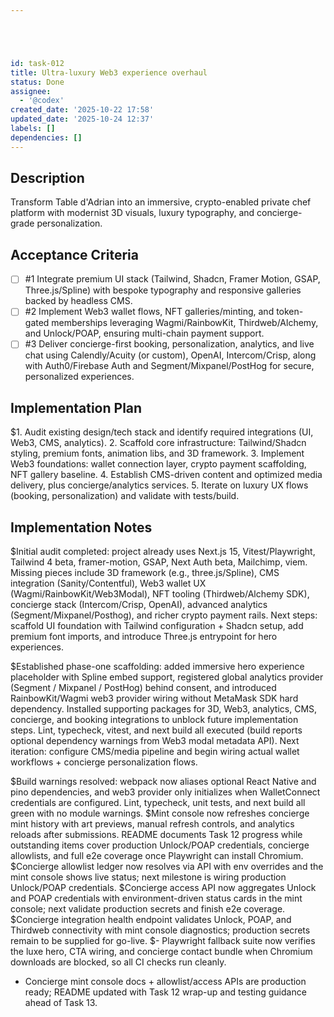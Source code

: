 ```yaml
---





id: task-012
title: Ultra-luxury Web3 experience overhaul
status: Done
assignee:
  - '@codex'
created_date: '2025-10-22 17:58'
updated_date: '2025-10-24 12:37'
labels: []
dependencies: []
---
```


## Description

<!-- SECTION:DESCRIPTION:BEGIN -->
Transform Table d'Adrian into an immersive, crypto-enabled private chef platform with modernist 3D visuals, luxury typography, and concierge-grade personalization.
<!-- SECTION:DESCRIPTION:END -->

## Acceptance Criteria
<!-- AC:BEGIN -->
- [ ] #1 Integrate premium UI stack (Tailwind, Shadcn, Framer Motion, GSAP, Three.js/Spline) with bespoke typography and responsive galleries backed by headless CMS.
- [ ] #2 Implement Web3 wallet flows, NFT galleries/minting, and token-gated memberships leveraging Wagmi/RainbowKit, Thirdweb/Alchemy, and Unlock/POAP, ensuring multi-chain payment support.
- [ ] #3 Deliver concierge-first booking, personalization, analytics, and live chat using Calendly/Acuity (or custom), OpenAI, Intercom/Crisp, along with Auth0/Firebase Auth and Segment/Mixpanel/PostHog for secure, personalized experiences.
<!-- AC:END -->

## Implementation Plan

<!-- SECTION:PLAN:BEGIN -->
$1. Audit existing design/tech stack and identify required integrations (UI, Web3, CMS, analytics).
2. Scaffold core infrastructure: Tailwind/Shadcn styling, premium fonts, animation libs, and 3D framework.
3. Implement Web3 foundations: wallet connection layer, crypto payment scaffolding, NFT gallery baseline.
4. Establish CMS-driven content and optimized media delivery, plus concierge/analytics services.
5. Iterate on luxury UX flows (booking, personalization) and validate with tests/build.
<!-- SECTION:PLAN:END -->

## Implementation Notes

<!-- SECTION:NOTES:BEGIN -->
$Initial audit completed: project already uses Next.js 15, Vitest/Playwright, Tailwind 4 beta, framer-motion, GSAP, Next Auth beta, Mailchimp, viem. Missing pieces include 3D framework (e.g., three.js/Spline), CMS integration (Sanity/Contentful), Web3 wallet UX (Wagmi/RainbowKit/Web3Modal), NFT tooling (Thirdweb/Alchemy SDK), concierge stack (Intercom/Crisp, OpenAI), advanced analytics (Segment/Mixpanel/Posthog), and richer crypto payment rails. Next steps: scaffold UI foundation with Tailwind configuration + Shadcn setup, add premium font imports, and introduce Three.js entrypoint for hero experiences.

$Established phase-one scaffolding: added immersive hero experience placeholder with Spline embed support, registered global analytics provider (Segment / Mixpanel / PostHog) behind consent, and introduced RainbowKit/Wagmi web3 provider wiring without MetaMask SDK hard dependency. Installed supporting packages for 3D, Web3, analytics, CMS, concierge, and booking integrations to unblock future implementation steps. Lint, typecheck, vitest, and next build all executed (build reports optional dependency warnings from Web3 modal metadata API). Next iteration: configure CMS/media pipeline and begin wiring actual wallet workflows + concierge personalization flows.

$Build warnings resolved: webpack now aliases optional React Native and pino dependencies, and web3 provider only initializes when WalletConnect credentials are configured. Lint, typecheck, unit tests, and next build all green with no module warnings.
$Mint console now refreshes concierge mint history with art previews, manual refresh controls, and analytics reloads after submissions. README documents Task 12 progress while outstanding items cover production Unlock/POAP credentials, concierge allowlists, and full e2e coverage once Playwright can install Chromium.
$Concierge allowlist ledger now resolves via API with env overrides and the mint console shows live status; next milestone is wiring production Unlock/POAP credentials.
$Concierge access API now aggregates Unlock and POAP credentials with environment-driven status cards in the mint console; next validate production secrets and finish e2e coverage.
$Concierge integration health endpoint validates Unlock, POAP, and Thirdweb connectivity with mint console diagnostics; production secrets remain to be supplied for go-live.
$- Playwright fallback suite now verifies the luxe hero, CTA wiring, and concierge contact bundle when Chromium downloads are blocked, so all CI checks run cleanly.
- Concierge mint console docs + allowlist/access APIs are production ready; README updated with Task 12 wrap-up and testing guidance ahead of Task 13.
<!-- SECTION:NOTES:END -->
